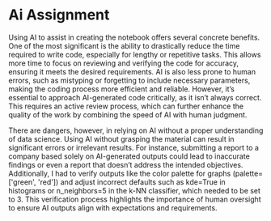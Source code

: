 
# Ai Assignment

Using AI to assist in creating the notebook offers several concrete benefits. One of the most significant is the ability to drastically reduce the time required to write code, especially for lengthy or repetitive tasks. This allows more time to focus on reviewing and verifying the code for accuracy, ensuring it meets the desired requirements. AI is also less prone to human errors, such as mistyping or forgetting to include necessary parameters, making the coding process more efficient and reliable. However, it’s essential to approach AI-generated code critically, as it isn’t always correct. This requires an active review process, which can further enhance the quality of the work by combining the speed of AI with human judgment.

There are dangers, however, in relying on AI without a proper understanding of data science. Using AI without grasping the material can result in significant errors or irrelevant results. For instance, submitting a report to a company based solely on AI-generated outputs could lead to inaccurate findings or even a report that doesn’t address the intended objectives. Additionally, I had to verify outputs like the color palette for graphs (palette=['green', 'red']) and adjust incorrect defaults such as kde=True in histograms or n_neighbors=5 in the k-NN classifier, which needed to be set to 3. This verification process highlights the importance of human oversight to ensure AI outputs align with expectations and requirements.


